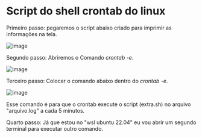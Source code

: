 # Script do shell crontab do linux


Primeiro passo: pegaremos o script abaixo criado para imprimir as informações na tela.

![image](https://github.com/gabiel98/script_do_shell_crontab_do_linux/assets/100876842/86a9b6d4-d31a-4cf9-9834-88b781f8d45f)

Segundo passo: Abriremos o Comando *crontab -e*.

![image](https://github.com/gabiel98/script_do_shell_crontab_do_linux/assets/100876842/de609cab-de1c-46aa-895b-17d48c490832)

Terceiro passo: Colocar o comando abaixo dentro do *crontab -e*.

![image](https://github.com/gabiel98/script_do_shell_crontab_do_linux/assets/100876842/2050e506-942e-4238-8de3-cadfd677d2b3)

Esse comando é para que o crontab execute o script (extra.sh) no arquivo "arquivo.log" a cada 5 minutos.

Quarto passo: Já que estou no "wsl ubuntu 22.04" eu vou abrir um segundo terminal para executar outro comando.
